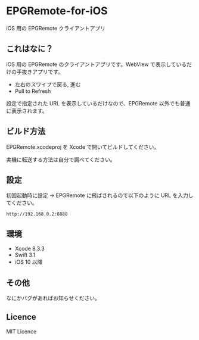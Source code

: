# EPGRemote-for-iOS
iOS 用の EPGRemote クライアントアプリ

## これはなに？
iOS 用の EPGRemote のクライアントアプリです。WebView で表示しているだけの手抜きアプリです。

* 左右のスワイプで戻る, 進む
*  Pull to Refresh

設定で指定された URL を表示しているだけなので、EPGRemote 以外でも普通に表示されます。

## ビルド方法
EPGRemote.xcodeproj を Xcode で開いてビルドしてください。

実機に転送する方法は自分で調べてください。

## 設定
初回起動時に設定 -> EPGRemote に飛ばされるので以下のように URL を入力してください。

```
http://192.168.0.2:8888
```

## 環境
* Xcode 8.3.3
* Swift 3.1
* iOS 10 以降

## その他
なにかバグがあればお知らせください。

## Licence
MIT Licence

